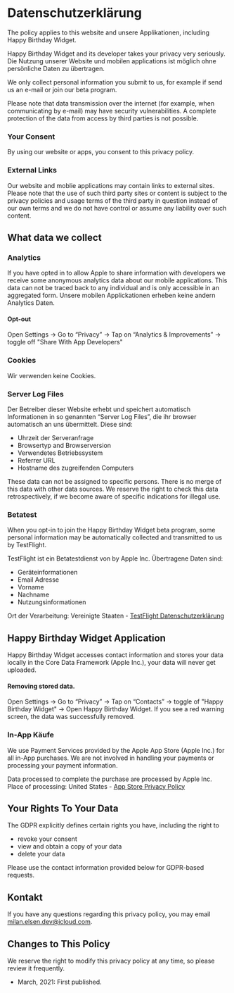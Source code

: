 # Datenschutzerklärung

The policy applies to this website and unsere Applikationen, including Happy Birthday Widget.

Happy Birthday Widget and its developer takes your privacy very seriously.
Die Nutzung unserer Website und mobilen applications ist möglich ohne persönliche Daten zu übertragen.

We only collect personal information you submit to us, for example if send us an e-mail or join our beta program.

Please note that data transmission over the internet (for example, when communicating by e-mail) may have security vulnerabilities. A complete protection of the data from access by third parties is not possible.

### Your Consent
By using our website or apps, you consent to this privacy policy.

### External Links
Our website and moblie applications may contain links to external sites. Please note that the use of such third party sites or content is subject to the privacy policies and usage terms of the third party in question instead of our own terms and we do not have control or assume any liability over such content.


## What data we collect
### Analytics
If you have opted in to allow Apple to share information with developers we receive some anonymous analytics data about our mobile applications. This data can not be traced back to any individual and is only accessible in an aggregated form. Unsere mobilen Applickationen erheben keine andern Analytics Daten.

#### Opt-out
Open Settings → Go to “Privacy” → Tap on “Analytics & Improvements” → toggle off "Share With App Developers"



### Cookies
Wir verwenden keine Cookies.

### Server Log Files
Der Betreiber dieser Website erhebt und speichert automatisch Informationen in so genannten “Server Log Files”, die ihr browser automatisch an uns übermittelt. Diese sind:
* Uhrzeit der Serveranfrage
* Browsertyp and Browserversion
* Verwendetes Betriebssystem
* Referrer URL
* Hostname des zugreifenden Computers

These data can not be assigned to specific persons. There is no merge of this data with other data sources. We reserve the right to check this data retrospectively, if we become aware of specific indications for illegal use.

### Betatest
When you opt-in to join the Happy Birthday Widget beta program, some personal information may be automatically collected and transmitted to us by TestFlight.  

TestFlight ist ein Betatestdienst von by Apple Inc.
Übertragene Daten sind: 
- Geräteinformationen
- Email Adresse
- Vorname
- Nachname
- Nutzungsinformationen

Ort der Verarbeitung: Vereinigte Staaten - 
[TestFlight Datenschutzerklärung](https://www.apple.com/legal/internet-services/itunes/testflight/sren/terms.html)



## Happy Birthday Widget Application
Happy Birthday Widget accesses contact information and stores your data locally in the Core Data Framework (Apple Inc.), your data will never get uploaded.
#### Removing stored data.

Open Settings → Go to “Privacy” → Tap on “Contacts” → toggle of "Happy Birthday Widget" →
Open Happy Birthday Widget. If you see a red warning screen, the data was successfully removed. 

### In-App Käufe
We use Payment Services provided by the Apple App Store (Apple Inc.) for all in-App purchases. We are not involved in handling your payments or processing your payment information.

Data processed to complete the purchase are processed by Apple Inc. Place of processing: United States - 
[App Store Privacy Policy](https://www.apple.com/legal/privacy/en-ww/)


## Your Rights To Your Data
The GDPR explicitly defines certain rights you have, including the right to
- revoke your consent
- view and obtain a copy of your data
- delete your data

Please use the contact information provided below for GDPR-based requests.


## Kontakt
If you have any questions regarding this privacy policy, you may email [milan.elsen.dev@icloud.com](milan.elsen.dev@icloud.com).

## Changes to This Policy
We reserve the right to modify this privacy policy at any time, so please review it frequently.
* March, 2021: First published.
